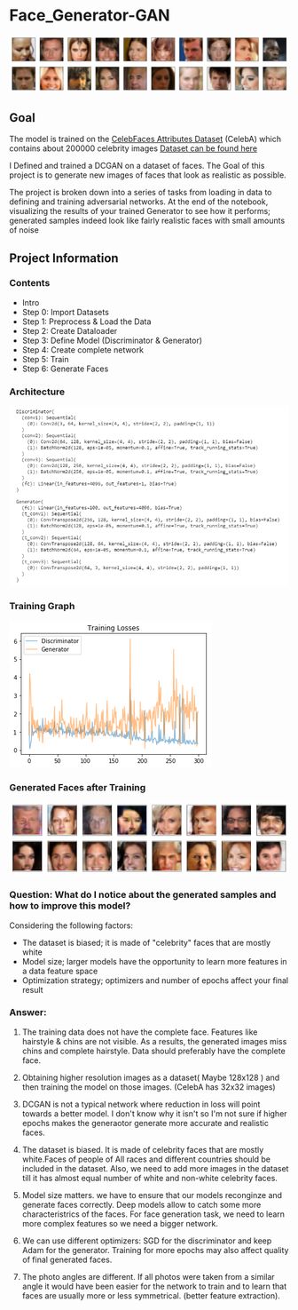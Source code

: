 # Face_Generator-GAN

![Given Faces in dataset](givenfaces.png)

## Goal

The model is trained on the [CelebFaces Attributes Dataset](http://mmlab.ie.cuhk.edu.hk/projects/CelebA.html) (CelebA) which contains about 200000 celebrity images
[Dataset can be found here](https://s3.amazonaws.com/video.udacity-data.com/topher/2018/November/5be7eb6f_processed-celeba-small/processed-celeba-small.zip)

I Defined and trained a DCGAN on a dataset of faces. The Goal of this project is to generate new images of faces that look as realistic as possible.

The project is broken down into a series of tasks from loading in data to defining and training adversarial networks. At the end of the notebook, visualizing the results of your trained Generator to see how it performs; generated samples indeed look like fairly realistic faces with small amounts of noise

## Project Information

### Contents


- Intro
- Step 0: Import Datasets
- Step 1: Preprocess & Load the Data                                                           
- Step 2: Create Dataloader                                                       
- Step 3: Define Model (Discriminator & Generator)
- Step 4: Create complete network          
- Step 5: Train 
- Step 6: Generate Faces

### Architecture

![Architecture](architecture.PNG)

### Training Graph

![Training Loss](loss.png)

### Generated Faces after Training

![Generated Faces](generatedfaces.png)


### Question: What do I notice about the generated samples and how to improve this model?
Considering the following factors:

* The dataset is biased; it is made of "celebrity" faces that are mostly white
* Model size; larger models have the opportunity to learn more features in a data feature space
* Optimization strategy; optimizers and number of epochs affect your final result

### Answer:

 1. The training data does not have the complete face. Features like hairstyle & chins are not visible. As a results, the generated   images miss chins and complete hairstyle. Data should preferably have the complete face.

2. Obtaining higher resolution images as a dataset( Maybe 128x128 ) and then training the model on those images. (CelebA has 32x32 images)

3. DCGAN is not a typical network where reduction in loss will point towards a better model. I don't know why it isn't so I'm not sure if higher epochs makes the generaotor generate more accurate and realistic faces.

4. The dataset is biased. It is made of celebrity faces that are mostly white.Faces of people of All races and different countries should be included in the dataset. Also, we need to add more images in the dataset till it has almost equal number of white and non-white celebrity faces.

5. Model size matters. we have to ensure that our models reconginze and generate faces correctly. Deep models allow to catch some more characteristrics of the faces. For face generation task, we need to learn more complex features so we need a bigger network.

6. We can use different optimizers: SGD for the discriminator and keep Adam for the generator. Training for more epochs may also affect quality of final generated faces.

7. The photo angles are different. If all photos were taken from a similar angle it would have been easier for the network to train and to learn that faces are usually more or less symmetrical. (better feature extraction).
